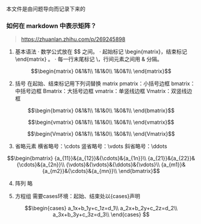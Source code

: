 本文件是由问题导向而记录下来的

### 如何在 markdown 中表示矩阵？

> https://zhuanlan.zhihu.com/p/269245898

1. 基本语法
· 数学公式放在 $$ 之间。
· 起始标记 \begin{matrix}，结束标记 \end{matrix} 。
· 每一行末尾标记 \\，行间元素之间用 & 分隔。

$$\begin{matrix}
0&1&1\\
1&1&0\\
1&0&1\\
\end{matrix}$$

2. 括号
在起始、结束标记用下列词替换 matrix
pmatrix：小括号边框
bmatrix：中括号边框
Bmatrix：大括号边框
vmatrix：单竖线边框
Vmatrix：双竖线边框

$$\begin{bmatrix}
0&1&1\\
1&1&0\\
1&0&1\\
\end{bmatrix}$$

$$\begin{vmatrix}
0&1&1\\
1&1&0\\
1&0&1\\
\end{vmatrix}$$

$$\begin{Vmatrix}
0&1&1\\
1&1&0\\
1&0&1\\
\end{Vmatrix}$$

3. 省略元素
横省略号：\cdots
竖省略号：\vdots
斜省略号：\ddots

$$\begin{bmatrix}
{a_{11}}&{a_{12}}&{\cdots}&{a_{1n}}\\
{a_{21}}&{a_{22}}&{\cdots}&{a_{2n}}\\
{\vdots}&{\vdots}&{\ddots}&{\vdots}\\
{a_{m1}}&{a_{m2}}&{\cdots}&{a_{mn}}\\
\end{bmatrix}$$

4. 阵列
略

5. 方程组
需要cases环境：起始、结束处以{cases}声明

$$\begin{cases}
a_1x+b_1y+c_1z=d_1\\
a_2x+b_2y+c_2z=d_2\\
a_3x+b_3y+c_3z=d_3\\
\end{cases}
$$